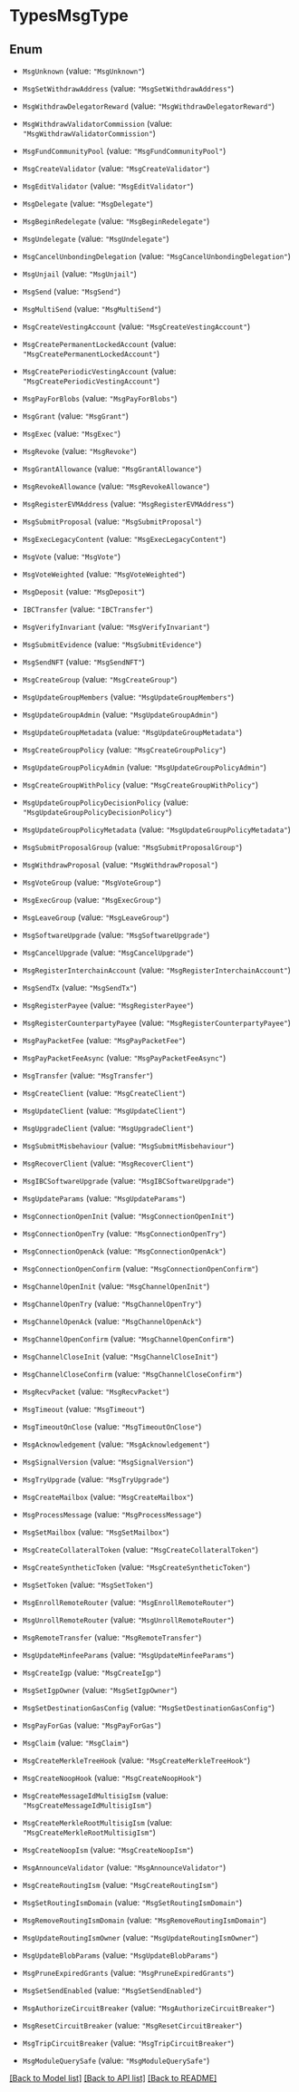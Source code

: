 # TypesMsgType

## Enum


* `MsgUnknown` (value: `"MsgUnknown"`)

* `MsgSetWithdrawAddress` (value: `"MsgSetWithdrawAddress"`)

* `MsgWithdrawDelegatorReward` (value: `"MsgWithdrawDelegatorReward"`)

* `MsgWithdrawValidatorCommission` (value: `"MsgWithdrawValidatorCommission"`)

* `MsgFundCommunityPool` (value: `"MsgFundCommunityPool"`)

* `MsgCreateValidator` (value: `"MsgCreateValidator"`)

* `MsgEditValidator` (value: `"MsgEditValidator"`)

* `MsgDelegate` (value: `"MsgDelegate"`)

* `MsgBeginRedelegate` (value: `"MsgBeginRedelegate"`)

* `MsgUndelegate` (value: `"MsgUndelegate"`)

* `MsgCancelUnbondingDelegation` (value: `"MsgCancelUnbondingDelegation"`)

* `MsgUnjail` (value: `"MsgUnjail"`)

* `MsgSend` (value: `"MsgSend"`)

* `MsgMultiSend` (value: `"MsgMultiSend"`)

* `MsgCreateVestingAccount` (value: `"MsgCreateVestingAccount"`)

* `MsgCreatePermanentLockedAccount` (value: `"MsgCreatePermanentLockedAccount"`)

* `MsgCreatePeriodicVestingAccount` (value: `"MsgCreatePeriodicVestingAccount"`)

* `MsgPayForBlobs` (value: `"MsgPayForBlobs"`)

* `MsgGrant` (value: `"MsgGrant"`)

* `MsgExec` (value: `"MsgExec"`)

* `MsgRevoke` (value: `"MsgRevoke"`)

* `MsgGrantAllowance` (value: `"MsgGrantAllowance"`)

* `MsgRevokeAllowance` (value: `"MsgRevokeAllowance"`)

* `MsgRegisterEVMAddress` (value: `"MsgRegisterEVMAddress"`)

* `MsgSubmitProposal` (value: `"MsgSubmitProposal"`)

* `MsgExecLegacyContent` (value: `"MsgExecLegacyContent"`)

* `MsgVote` (value: `"MsgVote"`)

* `MsgVoteWeighted` (value: `"MsgVoteWeighted"`)

* `MsgDeposit` (value: `"MsgDeposit"`)

* `IBCTransfer` (value: `"IBCTransfer"`)

* `MsgVerifyInvariant` (value: `"MsgVerifyInvariant"`)

* `MsgSubmitEvidence` (value: `"MsgSubmitEvidence"`)

* `MsgSendNFT` (value: `"MsgSendNFT"`)

* `MsgCreateGroup` (value: `"MsgCreateGroup"`)

* `MsgUpdateGroupMembers` (value: `"MsgUpdateGroupMembers"`)

* `MsgUpdateGroupAdmin` (value: `"MsgUpdateGroupAdmin"`)

* `MsgUpdateGroupMetadata` (value: `"MsgUpdateGroupMetadata"`)

* `MsgCreateGroupPolicy` (value: `"MsgCreateGroupPolicy"`)

* `MsgUpdateGroupPolicyAdmin` (value: `"MsgUpdateGroupPolicyAdmin"`)

* `MsgCreateGroupWithPolicy` (value: `"MsgCreateGroupWithPolicy"`)

* `MsgUpdateGroupPolicyDecisionPolicy` (value: `"MsgUpdateGroupPolicyDecisionPolicy"`)

* `MsgUpdateGroupPolicyMetadata` (value: `"MsgUpdateGroupPolicyMetadata"`)

* `MsgSubmitProposalGroup` (value: `"MsgSubmitProposalGroup"`)

* `MsgWithdrawProposal` (value: `"MsgWithdrawProposal"`)

* `MsgVoteGroup` (value: `"MsgVoteGroup"`)

* `MsgExecGroup` (value: `"MsgExecGroup"`)

* `MsgLeaveGroup` (value: `"MsgLeaveGroup"`)

* `MsgSoftwareUpgrade` (value: `"MsgSoftwareUpgrade"`)

* `MsgCancelUpgrade` (value: `"MsgCancelUpgrade"`)

* `MsgRegisterInterchainAccount` (value: `"MsgRegisterInterchainAccount"`)

* `MsgSendTx` (value: `"MsgSendTx"`)

* `MsgRegisterPayee` (value: `"MsgRegisterPayee"`)

* `MsgRegisterCounterpartyPayee` (value: `"MsgRegisterCounterpartyPayee"`)

* `MsgPayPacketFee` (value: `"MsgPayPacketFee"`)

* `MsgPayPacketFeeAsync` (value: `"MsgPayPacketFeeAsync"`)

* `MsgTransfer` (value: `"MsgTransfer"`)

* `MsgCreateClient` (value: `"MsgCreateClient"`)

* `MsgUpdateClient` (value: `"MsgUpdateClient"`)

* `MsgUpgradeClient` (value: `"MsgUpgradeClient"`)

* `MsgSubmitMisbehaviour` (value: `"MsgSubmitMisbehaviour"`)

* `MsgRecoverClient` (value: `"MsgRecoverClient"`)

* `MsgIBCSoftwareUpgrade` (value: `"MsgIBCSoftwareUpgrade"`)

* `MsgUpdateParams` (value: `"MsgUpdateParams"`)

* `MsgConnectionOpenInit` (value: `"MsgConnectionOpenInit"`)

* `MsgConnectionOpenTry` (value: `"MsgConnectionOpenTry"`)

* `MsgConnectionOpenAck` (value: `"MsgConnectionOpenAck"`)

* `MsgConnectionOpenConfirm` (value: `"MsgConnectionOpenConfirm"`)

* `MsgChannelOpenInit` (value: `"MsgChannelOpenInit"`)

* `MsgChannelOpenTry` (value: `"MsgChannelOpenTry"`)

* `MsgChannelOpenAck` (value: `"MsgChannelOpenAck"`)

* `MsgChannelOpenConfirm` (value: `"MsgChannelOpenConfirm"`)

* `MsgChannelCloseInit` (value: `"MsgChannelCloseInit"`)

* `MsgChannelCloseConfirm` (value: `"MsgChannelCloseConfirm"`)

* `MsgRecvPacket` (value: `"MsgRecvPacket"`)

* `MsgTimeout` (value: `"MsgTimeout"`)

* `MsgTimeoutOnClose` (value: `"MsgTimeoutOnClose"`)

* `MsgAcknowledgement` (value: `"MsgAcknowledgement"`)

* `MsgSignalVersion` (value: `"MsgSignalVersion"`)

* `MsgTryUpgrade` (value: `"MsgTryUpgrade"`)

* `MsgCreateMailbox` (value: `"MsgCreateMailbox"`)

* `MsgProcessMessage` (value: `"MsgProcessMessage"`)

* `MsgSetMailbox` (value: `"MsgSetMailbox"`)

* `MsgCreateCollateralToken` (value: `"MsgCreateCollateralToken"`)

* `MsgCreateSyntheticToken` (value: `"MsgCreateSyntheticToken"`)

* `MsgSetToken` (value: `"MsgSetToken"`)

* `MsgEnrollRemoteRouter` (value: `"MsgEnrollRemoteRouter"`)

* `MsgUnrollRemoteRouter` (value: `"MsgUnrollRemoteRouter"`)

* `MsgRemoteTransfer` (value: `"MsgRemoteTransfer"`)

* `MsgUpdateMinfeeParams` (value: `"MsgUpdateMinfeeParams"`)

* `MsgCreateIgp` (value: `"MsgCreateIgp"`)

* `MsgSetIgpOwner` (value: `"MsgSetIgpOwner"`)

* `MsgSetDestinationGasConfig` (value: `"MsgSetDestinationGasConfig"`)

* `MsgPayForGas` (value: `"MsgPayForGas"`)

* `MsgClaim` (value: `"MsgClaim"`)

* `MsgCreateMerkleTreeHook` (value: `"MsgCreateMerkleTreeHook"`)

* `MsgCreateNoopHook` (value: `"MsgCreateNoopHook"`)

* `MsgCreateMessageIdMultisigIsm` (value: `"MsgCreateMessageIdMultisigIsm"`)

* `MsgCreateMerkleRootMultisigIsm` (value: `"MsgCreateMerkleRootMultisigIsm"`)

* `MsgCreateNoopIsm` (value: `"MsgCreateNoopIsm"`)

* `MsgAnnounceValidator` (value: `"MsgAnnounceValidator"`)

* `MsgCreateRoutingIsm` (value: `"MsgCreateRoutingIsm"`)

* `MsgSetRoutingIsmDomain` (value: `"MsgSetRoutingIsmDomain"`)

* `MsgRemoveRoutingIsmDomain` (value: `"MsgRemoveRoutingIsmDomain"`)

* `MsgUpdateRoutingIsmOwner` (value: `"MsgUpdateRoutingIsmOwner"`)

* `MsgUpdateBlobParams` (value: `"MsgUpdateBlobParams"`)

* `MsgPruneExpiredGrants` (value: `"MsgPruneExpiredGrants"`)

* `MsgSetSendEnabled` (value: `"MsgSetSendEnabled"`)

* `MsgAuthorizeCircuitBreaker` (value: `"MsgAuthorizeCircuitBreaker"`)

* `MsgResetCircuitBreaker` (value: `"MsgResetCircuitBreaker"`)

* `MsgTripCircuitBreaker` (value: `"MsgTripCircuitBreaker"`)

* `MsgModuleQuerySafe` (value: `"MsgModuleQuerySafe"`)


[[Back to Model list]](../README.md#documentation-for-models) [[Back to API list]](../README.md#documentation-for-api-endpoints) [[Back to README]](../README.md)


